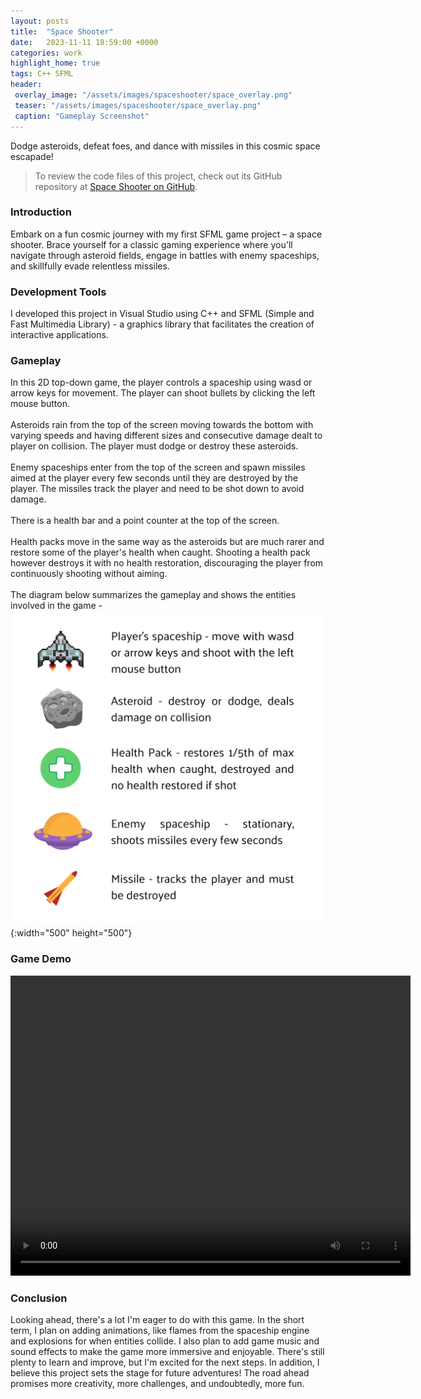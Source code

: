 ```yaml
---
layout: posts
title:  "Space Shooter"
date:   2023-11-11 18:59:00 +0000
categories: work
highlight_home: true
tags: C++ SFML
header:
 overlay_image: "/assets/images/spaceshooter/space_overlay.png"
 teaser: "/assets/images/spaceshooter/space_overlay.png"
 caption: "Gameplay Screenshot"
---
```


Dodge asteroids, defeat foes, and dance with missiles in this cosmic space escapade!

> To review the code files of this project, check out its GitHub repository at [Space Shooter on GitHub](https://github.com/nidhi-u/SpaceShooter).

### Introduction
Embark on a fun cosmic journey with my first SFML game project – a space shooter. Brace yourself for a classic gaming experience where you'll navigate through asteroid fields, engage in battles with enemy spaceships, and skillfully evade relentless missiles.

### Development Tools
I developed this project in Visual Studio using C++ and SFML (Simple and Fast Multimedia Library) - a graphics library that facilitates the creation of interactive applications. 

### Gameplay
In this 2D top-down game, the player controls a spaceship using wasd or arrow keys for movement. The player can shoot bullets by clicking the left mouse button. 
<br>
<br>
Asteroids rain from the top of the screen moving towards the bottom with varying speeds and having different sizes and consecutive damage dealt to player on collision. The player must dodge or destroy these asteroids. 
<br>
<br>
Enemy spaceships enter from the top of the screen and spawn missiles aimed at the player every few seconds until they are destroyed by the player. The missiles track the player and need to be shot down to avoid damage. 
<br>
<br>
There is a health bar and a point counter at the top of the screen. 
<br>
<br>
Health packs move in the same way as the asteroids but are much rarer and restore some of the player's health when caught. Shooting a health pack however destroys it with no health restoration, discouraging the player from continuously shooting without aiming.
<br>
<br>
The diagram below summarizes the gameplay and shows the entities involved in the game - 
![Game Entities and their Functions](/assets/images/spaceshooter/elements.png){:width="500" height="500"}

### Game Demo
<video width="640" height="480" controls loop>
  <source src="/assets/images/spaceshooter/space_demo.mp4" type="video/mp4">
  Your browser does not support the video tag.
</video>

### Conclusion
Looking ahead, there's a lot I'm eager to do with this game. In the short term, I plan on adding animations, like flames from the spaceship engine and explosions for when entities collide. I also plan to add game music and sound effects to make the game more immersive and enjoyable. There's still plenty to learn and improve, but I'm excited for the next steps. In addition, I believe this project sets the stage for future adventures! The road ahead promises more creativity, more challenges, and undoubtedly, more fun.

<br>
<br>
<br>
<br>
<br>
<br>